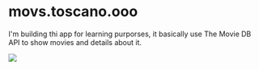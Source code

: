 # movs.toscano.ooo

I'm building thi app for learning purporses, it basically use The Movie DB API to show movies and details about it.

![](assets/tela.png)
